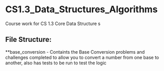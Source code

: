 # CS1.3_Data_Structures_Algorithms
Course work for CS 1.3 Core Data Structure s 


## File Structure: 
**base_conversion - Containts the Base Conversion problems and challenges completed to allow you to convert a number from one base to another, also has tests to be run to test the logic
